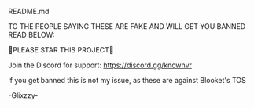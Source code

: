 README.md






             
TO THE PEOPLE SAYING THESE ARE FAKE AND WILL GET YOU BANNED READ BELOW:

🌟PLEASE STAR THIS PROJECT🌟

Join the Discord for support: https://discord.gg/knownvr

if you get banned this is not my issue, as these are against Blooket's TOS

-Glixzzy-

